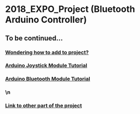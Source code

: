# 2018_EXPO_Project (Bluetooth Arduino Controller)
## To be continued...
### [Wondering how to add to project?](http://www.studica.com/blog/how-to-setup-github-with-unity-step-by-step-instructions)
### [Arduino Joystick Module Tutorial](https://www.arduino.cc/en/Tutorial/JoyStick)
### [Arduino Bluetooth Module Tutorial](http://www.martyncurrey.com/arduino-and-hc-06-zs-040/)
### \n
### [Link to other part of the project](https://github.com/mirzakhalov/IEEE-CS-EXPO-2018)